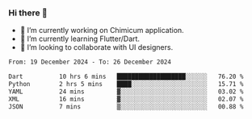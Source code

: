 ### Hi there 👋

<!--
**devcat37/devcat37** is a ✨ _special_ ✨ repository because its `README.md` (this file) appears on your GitHub profile.-->


- 🔭 I’m currently working on Chimicum application.
- 🌱 I’m currently learning Flutter/Dart.
- 👯 I’m looking to collaborate with UI designers.
<!-- - 🤔 I’m looking for help with ... -->

<!--START_SECTION:waka-->

```txt
From: 19 December 2024 - To: 26 December 2024

Dart          10 hrs 6 mins   ███████████████████░░░░░░   76.20 %
Python        2 hrs 5 mins    ████░░░░░░░░░░░░░░░░░░░░░   15.71 %
YAML          24 mins         ▓░░░░░░░░░░░░░░░░░░░░░░░░   03.02 %
XML           16 mins         ▓░░░░░░░░░░░░░░░░░░░░░░░░   02.07 %
JSON          7 mins          ▒░░░░░░░░░░░░░░░░░░░░░░░░   00.88 %
```

<!--END_SECTION:waka-->
